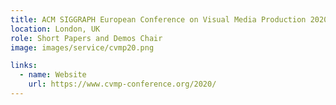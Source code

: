 ```yaml
---
title: ACM SIGGRAPH European Conference on Visual Media Production 2020
location: London, UK
role: Short Papers and Demos Chair
image: images/service/cvmp20.png

links:
  - name: Website
    url: https://www.cvmp-conference.org/2020/
---
```




